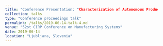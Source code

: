 ```yaml
---
title: "Conference Presentation: "Characterization of Autonomous Production by a Stage Model""
collection: talks
type: "Conference proceedings talk"
permalink: /talks/2019-06-14-talk-4.md
venue: "52st CIRP Conference on Manufacturing Systems"
date: 2019-06-14
location: "Ljubljana, Slovenia"
---
```

